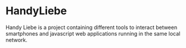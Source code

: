 HandyLiebe
============

Handy Liebe is a project containing different tools to interact between smartphones and javascript web applications running in the same local network.

